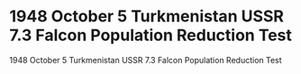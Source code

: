 # 1948 October 5             Turkmenistan USSR     7.3          Falcon Population Reduction Test

1948 October 5             Turkmenistan USSR     7.3          Falcon Population Reduction Test